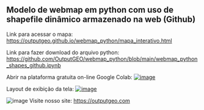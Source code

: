 
## Modelo de webmap em python com uso de shapefile dinâmico armazenado na web (Github)

Link para acessar o mapa:
https://outputgeo.github.io/webmap_python/mapa_interativo.html

Link para fazer download do arquivo python:
https://github.com/OutputGEO/webmap_python/blob/main/webmap_python_shapes_github.ipynb

Abrir na plataforma gratuita on-line Google Colab: [![image](https://github.com/OutputGEO/webmap_python/assets/150393907/b21dd78c-54c9-414d-ae8d-d836ec14eafc)](https://colab.research.google.com/github/OutputGEO/webmap_python/blob/main/webmap_python_shapes_github.ipynb#scrollTo=REm1L1mrBe_x)

Layout de exibição da tela:
[![image](https://github.com/OutputGEO/webmap_python/assets/150393907/06ca1ca7-f57f-493c-ab14-205924e4e6e7)](https://outputgeo.github.io/webmap_python/mapa_interativo.html)

![image](https://github.com/OutputGEO/heatmap_alagamentos_geosampa_wfs/assets/150393907/66b57db3-7180-4d4d-b2f7-dd4ac73ca1a1)
Visite nosso site: https://outputgeo.com






